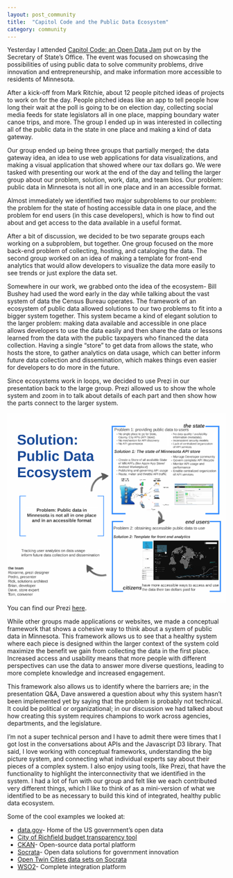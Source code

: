 ```yaml
---
layout: post_community
title:  "Capitol Code and the Public Data Ecosystem"
category: community
---
```


Yesterday I attended [Capitol Code: an Open Data Jam](http://capitolcode.mn.gov/) put on by the Secretary of State’s Office. The event was focused on showcasing the possibilities of using public data to solve community problems, drive innovation and entrepreneurship, and make information more accessible to residents of Minnesota.

After a kick-off from Mark Ritchie, about 12 people pitched ideas of projects to work on for the day. People pitched ideas like an app to tell people how long their wait at the poll is going to be on election day, collecting social media feeds for state legislators all in one place, mapping boundary water canoe trips, and more. The group I ended up in was interested in collecting all of the public data in the state in one place and making a kind of data gateway.

Our group ended up being three groups that partially merged; the data gateway idea, an idea to use web applications for data visualizations, and making a visual application that showed where our tax dollars go. We were tasked with presenting our work at the end of the day and telling the larger group about our problem, solution, work, data, and team bios. Our problem: public data in Minnesota is not all in one place and in an accessible format.

Almost immediately we identified two major subproblems to our problem: the problem for the state of hosting accessible data in one place, and the problem for end users (in this case developers), which is how to find out about and get access to the data available in a useful format.

After a bit of discussion, we decided to be two separate groups each working on a subproblem, but together. One group focused on the more back-end problem of collecting, hosting, and cataloging the data. The second group worked on an idea of making a template for front-end analytics that would allow developers to visualize the data more easily to see trends or just explore the data set. 

Somewhere in our work, we grabbed onto the idea of the ecosystem- Bill Bushey had used the word early in the day while talking about the vast system of data the Census Bureau operates. The framework of an ecosystem of public data allowed solutions to our two problems to fit into a bigger system together. This system became a kind of elegant solution to the larger problem: making data available and accessible in one place allows developers to use the data easily and then share the data or lessons learned from the data with the public taxpayers who financed the data collection. Having a single “store” to get data from allows the state, who hosts the store, to gather analytics on data usage, which can better inform future data collection and dissemination, which makes things even easier for developers to do more in the future.

Since ecosystems work in loops, we decided to use Prezi in our presentation back to the large group. Prezi allowed us to show the whole system and zoom in to talk about details of each part and then show how the parts connect to the larger system. 

![Presentation](/images/2014/capitol-code-prezi.png)
You can find our Prezi [here](http://prezi.com/bcz4m35brttp/capitol-code-22214/?utm_campaign=share&utm_medium=copy).

While other groups made applications or websites, we made a conceptual framework that shows a cohesive way to think about a system of public data in Minnesota. This framework allows us to see that a healthy system where each piece is designed within the larger context of the system cold maximize the benefit we gain from collecting the data in the first place. Increased access and usability means that more people with different perspectives can use the data to answer more diverse questions, leading to more complete knowledge and increased engagement.

This framework also allows us to identify where the barriers are; in the presentation Q&A, Dave answered a question about why this system hasn’t been implemented yet by saying that the problem is probably not technical. It could be political or organizational; in our discussion we had talked about how creating this system requires champions to work across agencies, departments, and the legislature.

I’m not a super technical person and I have to admit there were times that I got lost in the conversations about APIs and the Javascript D3 library. That said, I love working with conceptual frameworks, understanding the big picture system, and connecting what individual experts say about their pieces of a complex system. I also enjoy using tools, like Prezi, that have the functionality to highlight the interconnectivity that we identified in the system. I had a lot of fun with our group and felt like we each contributed very different things, which I like to think of as a mini-version of what we identified to be as necessary to build this kind of integrated, healthy public data ecosystem.

Some of the cool examples we looked at:
* [data.gov](http://www.data.gov/)- Home of the US government’s open data
* [City of Richfield budget transparency tool](http://www.ci.richfield.mn.us/index.aspx?page=37&recordid=397)
* [CKAN](http://ckan.org/)- Open-source data portal platform
* [Socrata](http://www.socrata.com/)- Open data solutions for government innovation
* [Open Twin Cities data sets on Socrata](https://communities.socrata.com/catalog/open-twin-cities/)
* [WSO2](http://wso2.com/)- Complete integration platform

